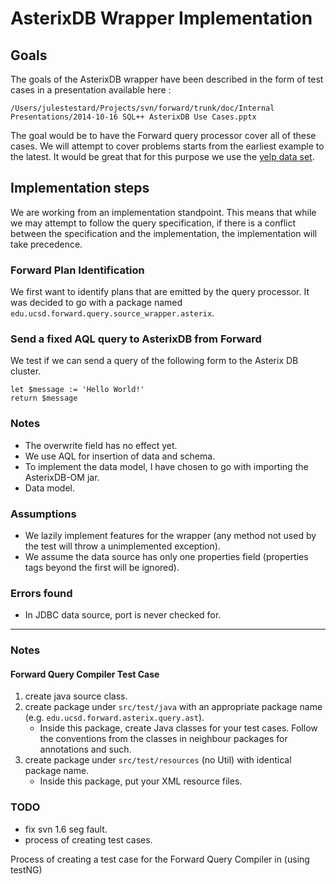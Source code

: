 # AsterixDB Wrapper Implementation

## Goals

The goals of the AsterixDB wrapper have been described in the form of test cases in a presentation available here : 

	/Users/julestestard/Projects/svn/forward/trunk/doc/Internal Presentations/2014-10-16 SQL++ AsterixDB Use Cases.pptx

The goal would be to have the Forward query processor cover all of these cases. We will attempt to cover problems starts from the earliest example to the latest. It would be great that for this purpose we use the [yelp data set](http://www.yelp.com/dataset_challenge).

## Implementation steps
We are working from an implementation standpoint. This means that while we may attempt to follow the query specification, if there is a conflict between the specification and the implementation, the implementation will take precedence.

### Forward Plan Identification
We first want to identify plans that are emitted by the query processor. It was decided to go with a package named `edu.ucsd.forward.query.source_wrapper.asterix`.

### Send a fixed AQL query to AsterixDB from Forward
We test if we can send a query of the following form to the Asterix DB cluster.

	let $message := 'Hello World!'
    return $message
### Notes

 - The overwrite field has no effect yet.
 - We use AQL for insertion of data and schema.
 - To implement the data model, I have chosen to go with importing the AsterixDB-OM jar.
 - Data model.

### Assumptions

 - We lazily implement features for the wrapper (any method not used by the test will throw a unimplemented exception).
 - We assume the data source has only one properties field (properties tags beyond the first will be ignored).

### Errors found

 - In JDBC data source, port is never checked for.

--------------------
### Notes

#### Forward Query Compiler Test Case
 1. create java source class.
 2. create package under `src/test/java` with an appropriate package name (e.g. `edu.ucsd.forward.asterix.query.ast`).
 	- Inside this package, create Java classes for your test cases. Follow the conventions from the classes in neighbour packages for annotations and such.
 3. create package under `src/test/resources` (no Util) with identical package name.
    - Inside this package, put your XML resource files. 
    
### TODO

 - fix svn 1.6 seg fault.
 - process of creating test cases. 
 
 Process of creating a test case for the Forward Query Compiler in (using testNG)